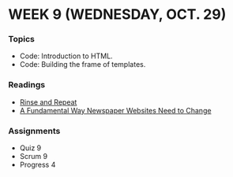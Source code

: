 # WEEK 9 (WEDNESDAY, OCT. 29)

### Topics
* Code: Introduction to HTML.
* Code: Building the frame of templates.

### Readings
* [Rinse and Repeat](https://gettingreal.37signals.com/ch06_Rinse_and_Repeat.php)
* [A Fundamental Way Newspaper Websites Need to Change](http://www.holovaty.com/writing/fundamental-change/)

### Assignments
* Quiz 9
* Scrum 9
* Progress 4